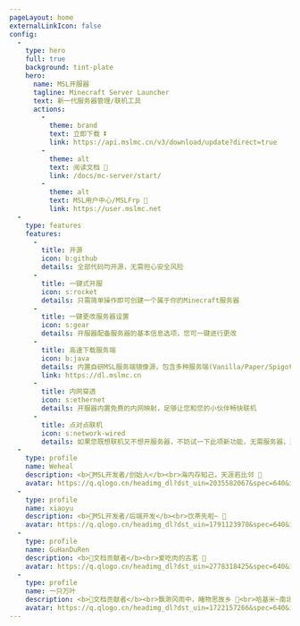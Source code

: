 ```yaml
---
pageLayout: home
externalLinkIcon: false
config:
  -
    type: hero
    full: true
    background: tint-plate
    hero:
      name: MSL开服器
      tagline: Minecraft Server Launcher
      text: 新一代服务器管理/联机工具
      actions:
        -
          theme: brand
          text: 立即下载 ⏬
          link: https://api.mslmc.cn/v3/download/update?direct=true
        -
          theme: alt
          text: 阅读文档 📖
          link: /docs/mc-server/start/
        -
          theme: alt
          text: MSL用户中心/MSLFrp 🚀
          link: https://user.mslmc.net
  -
    type: features
    features:
      -
        title: 开源
        icon: b:github
        details: 全部代码均开源，无需担心安全风险
      -
        title: 一键式开服
        icon: s:rocket
        details: 只需简单操作即可创建一个属于你的Minecraft服务器
      -
        title: 一键更改服务器设置
        icon: s:gear
        details: 开服器配备服务器的基本信息选项，您可一键进行更改
      -
        title: 高速下载服务端
        icon: b:java
        details: 内置自研MSL服务端镜像源，包含多种服务端(Vanilla/Paper/Spigot···)，下的超级快~
        link: https://dl.mslmc.cn
      -
        title: 内网穿透
        icon: s:ethernet
        details: 开服器内置免费的内网映射，足够让您和您的小伙伴畅快联机
      -
        title: 点对点联机
        icon: s:network-wired
        details: 如果您既想联机又不想开服务器，不妨试一下此项新功能，无需服务器，通过P2P的方式进行局域网联机
  -
    type: profile
    name: Weheal
    description: <b>🌟MSL开发者/创始人</b><br>海内存知己，天涯若比邻 🌊
    avatar: https://q.qlogo.cn/headimg_dl?dst_uin=2035582067&spec=640&img_type=jpg
  -
    type: profile
    name: xiaoyu
    description: <b>🌟MSL开发者/后端开发</b><br>饮茶先啦~ 🍵
    avatar: https://q.qlogo.cn/headimg_dl?dst_uin=1791123970&spec=640&img_type=jpg
  -
    type: profile
    name: GuHanDuRen
    description: <b>🌟文档贡献者</b><br>爱吃肉的古茗 🍔
    avatar: https://q.qlogo.cn/headimg_dl?dst_uin=2778318425&spec=640&img_type=jpg
  -
    type: profile
    name: 一只万叶
    description: <b>🌟文档贡献者</b><br>飘渺风雨中，睹物思故乡 🍁<br>哈基米~南北绿豆~叮咚鸡~ 🐱
    avatar: https://q.qlogo.cn/headimg_dl?dst_uin=1722157266&spec=640&img_type=jpg
---
```



